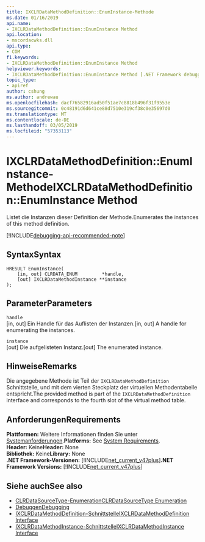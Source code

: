 ```yaml
---
title: IXCLRDataMethodDefinition::EnumInstance-Methode
ms.date: 01/16/2019
api.name:
- IXCLRDataMethodDefinition::EnumInstance Method
api.location:
- mscordacwks.dll
api.type:
- COM
f1.keywords:
- IXCLRDataMethodDefinition::EnumInstance Method
helpviewer.keywords:
- IXCLRDataMethodDefinition::EnumInstance Method [.NET Framework debugging]
topic_type:
- apiref
author: cshung
ms.author: andrewau
ms.openlocfilehash: dacf76582916ad50f51ae7c8818b496f31f9553e
ms.sourcegitcommit: 0c48191d6d641ce88d7510e319cf38c0e35697d0
ms.translationtype: MT
ms.contentlocale: de-DE
ms.lasthandoff: 03/05/2019
ms.locfileid: "57353113"
---
```

# <a name="ixclrdatamethoddefinitionenuminstance-method"></a><span data-ttu-id="b00d4-102">IXCLRDataMethodDefinition::EnumInstance-Methode</span><span class="sxs-lookup"><span data-stu-id="b00d4-102">IXCLRDataMethodDefinition::EnumInstance Method</span></span>

<span data-ttu-id="b00d4-103">Listet die Instanzen dieser Definition der Methode.</span><span class="sxs-lookup"><span data-stu-id="b00d4-103">Enumerates the instances of this method definition.</span></span>

[!INCLUDE[debugging-api-recommended-note](../../../../includes/debugging-api-recommended-note.md)]

## <a name="syntax"></a><span data-ttu-id="b00d4-104">Syntax</span><span class="sxs-lookup"><span data-stu-id="b00d4-104">Syntax</span></span>

```
HRESULT EnumInstance(
    [in, out] CLRDATA_ENUM         *handle,
    [out] IXCLRDataMethodInstance **instance
);
```

## <a name="parameters"></a><span data-ttu-id="b00d4-105">Parameter</span><span class="sxs-lookup"><span data-stu-id="b00d4-105">Parameters</span></span>

`handle`\
<span data-ttu-id="b00d4-106">[in, out] Ein Handle für das Auflisten der Instanzen.</span><span class="sxs-lookup"><span data-stu-id="b00d4-106">[in, out] A handle for enumerating the instances.</span></span>

`instance`\
<span data-ttu-id="b00d4-107">[out] Die aufgelisteten Instanz.</span><span class="sxs-lookup"><span data-stu-id="b00d4-107">[out] The enumerated instance.</span></span>

## <a name="remarks"></a><span data-ttu-id="b00d4-108">Hinweise</span><span class="sxs-lookup"><span data-stu-id="b00d4-108">Remarks</span></span>

<span data-ttu-id="b00d4-109">Die angegebene Methode ist Teil der `IXCLRDataMethodDefinition` Schnittstelle, und mit dem vierten Steckplatz der virtuellen Methodentabelle entspricht.</span><span class="sxs-lookup"><span data-stu-id="b00d4-109">The provided method is part of the `IXCLRDataMethodDefinition` interface and corresponds to the fourth slot of the virtual method table.</span></span>

## <a name="requirements"></a><span data-ttu-id="b00d4-110">Anforderungen</span><span class="sxs-lookup"><span data-stu-id="b00d4-110">Requirements</span></span>

<span data-ttu-id="b00d4-111">**Plattformen:** Weitere Informationen finden Sie unter [Systemanforderungen](../../../../docs/framework/get-started/system-requirements.md).</span><span class="sxs-lookup"><span data-stu-id="b00d4-111">**Platforms:** See [System Requirements](../../../../docs/framework/get-started/system-requirements.md).</span></span>  
<span data-ttu-id="b00d4-112">**Header:** Keine</span><span class="sxs-lookup"><span data-stu-id="b00d4-112">**Header:** None</span></span>  
<span data-ttu-id="b00d4-113">**Bibliothek:** Keine</span><span class="sxs-lookup"><span data-stu-id="b00d4-113">**Library:** None</span></span>  
<span data-ttu-id="b00d4-114">**.NET Framework-Versionen:** [!INCLUDE[net_current_v47plus](../../../../includes/net-current-v47plus.md)]</span><span class="sxs-lookup"><span data-stu-id="b00d4-114">**.NET Framework Versions:** [!INCLUDE[net_current_v47plus](../../../../includes/net-current-v47plus.md)]</span></span>  

## <a name="see-also"></a><span data-ttu-id="b00d4-115">Siehe auch</span><span class="sxs-lookup"><span data-stu-id="b00d4-115">See also</span></span>

- [<span data-ttu-id="b00d4-116">CLRDataSourceType-Enumeration</span><span class="sxs-lookup"><span data-stu-id="b00d4-116">CLRDataSourceType Enumeration</span></span>](../../../../docs/framework/unmanaged-api/debugging/clrdatasourcetype-enumeration.md)
- [<span data-ttu-id="b00d4-117">Debuggen</span><span class="sxs-lookup"><span data-stu-id="b00d4-117">Debugging</span></span>](../../../../docs/framework/unmanaged-api/debugging/index.md)
- [<span data-ttu-id="b00d4-118">IXCLRDataMethodDefinition-Schnittstelle</span><span class="sxs-lookup"><span data-stu-id="b00d4-118">IXCLRDataMethodDefinition Interface</span></span>](../../../../docs/framework/unmanaged-api/debugging/ixclrdatamethoddefinition-interface.md)
- [<span data-ttu-id="b00d4-119">IXCLRDataMethodInstance-Schnittstelle</span><span class="sxs-lookup"><span data-stu-id="b00d4-119">IXCLRDataMethodInstance Interface</span></span>](../../../../docs/framework/unmanaged-api/debugging/ixclrdatamethodinstance-interface.md)
